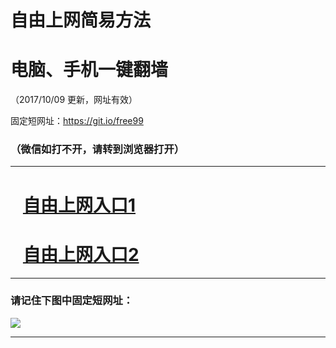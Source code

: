 ﻿# 自由上网简易方法

# 电脑、手机一键翻墙

（2017/10/09 更新，网址有效）

固定短网址：https://git.io/free99

### （微信如打不开，请转到浏览器打开）


***





# &nbsp;&nbsp; <a href="http://ft94278956.fwq-tz-1001.info/fwqtz01.html?t=10090013538 " target="_blank">自由上网入口1</a>
# &nbsp;&nbsp; <a href="http://ft2628418309.fwq-tz-1002.info/fwqtz02.html?t=10090011266 " target="_blank">自由上网入口2</a>
***

### 请记住下图中固定短网址：

<img src="https://s3-us-west-2.amazonaws.com/fwq-1001/yjfq-20170905okok.png" /> 


***


